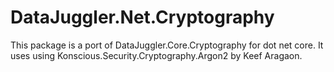 # DataJuggler.Net.Cryptography
This package is a port of DataJuggler.Core.Cryptography for dot net core. It uses using Konscious.Security.Cryptography.Argon2 by Keef Aragaon.
